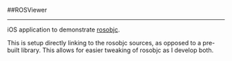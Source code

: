 ##ROSViewer
***

iOS application to demonstrate [rosobjc](https://github.com/younata/rosobjc).

This is setup directly linking to the rosobjc sources, as opposed to a pre-built library. This allows for easier tweaking of rosobjc as I develop both.
